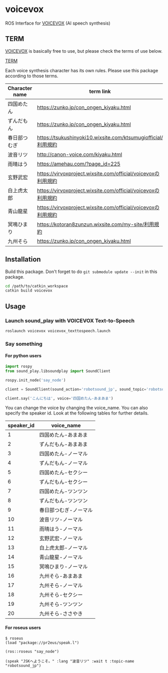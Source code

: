 # voicevox

ROS Interface for [VOICEVOX](https://voicevox.hiroshiba.jp/) (AI speech synthesis)

## TERM

[VOICEVOX](https://voicevox.hiroshiba.jp/) is basically free to use, but please check the terms of use below.

[TERM](https://voicevox.hiroshiba.jp/term)

Each voice synthesis character has its own rules. Please use this package according to those terms.

| Character name  |  term link |
| ---- | ---- |
| 四国めたん | https://zunko.jp/con_ongen_kiyaku.html |
| ずんだもん | https://zunko.jp/con_ongen_kiyaku.html |
| 春日部つむぎ | https://tsukushinyoki10.wixsite.com/ktsumugiofficial/利用規約 |
| 波音リツ | http://canon-voice.com/kiyaku.html |
| 雨晴はう | https://amehau.com/?page_id=225 |
| 玄野武宏 | https://virvoxproject.wixsite.com/official/voicevoxの利用規約 |
| 白上虎太郎 | https://virvoxproject.wixsite.com/official/voicevoxの利用規約 |
| 青山龍星 | https://virvoxproject.wixsite.com/official/voicevoxの利用規約 |
| 冥鳴ひまり | https://kotoran8zunzun.wixsite.com/my-site/利用規約 |
| 九州そら | https://zunko.jp/con_ongen_kiyaku.html |

## Installation

Build this package. Don't forget to do `git submodule update --init` in this package.

```bash
cd /path/to/catkin_workspace
catkin build voicevox
```

## Usage

### Launch sound_play with VOICEVOX Text-to-Speech

```bash
roslaunch voicevox voicevox_texttospeech.launch
```

### Say something

#### For python users

```python
import rospy
from sound_play.libsoundplay import SoundClient

rospy.init_node('say_node')

client = SoundClient(sound_action='robotsound_jp', sound_topic='robotsound_jp')

client.say('こんにちは', voice='四国めたん-あまあま')
```

You can change the voice by changing the voice_name.
You can also specify the speaker id.
Look at the following tables for further details.

|  speaker_id  |  voice_name  |
| ---- | ---- |
| 1 | 四国めたん-あまあま |
| 2 | ずんだもん-あまあま |
| 3 | 四国めたん-ノーマル |
| 4 | ずんだもん-ノーマル |
| 5 | 四国めたん-セクシー |
| 6 | ずんだもん-セクシー |
| 7 | 四国めたん-ツンツン |
| 8 | ずんだもん-ツンツン |
| 9 | 春日部つむぎ-ノーマル |
| 10 | 波音リツ-ノーマル |
| 11 | 雨晴はう-ノーマル |
| 12 | 玄野武宏-ノーマル |
| 13 | 白上虎太郎-ノーマル |
| 14 | 青山龍星-ノーマル |
| 15 | 冥鳴ひまり-ノーマル |
| 16 | 九州そら-あまあま |
| 17 | 九州そら-ノーマル |
| 18 | 九州そら-セクシー |
| 19 | 九州そら-ツンツン |
| 20 | 九州そら-ささやき |

#### For roseus users

```
$ roseus
(load "package://pr2eus/speak.l")

(ros::roseus "say_node")

(speak "JSKへようこそ。" :lang "波音リツ" :wait t :topic-name "robotsound_jp")
```
